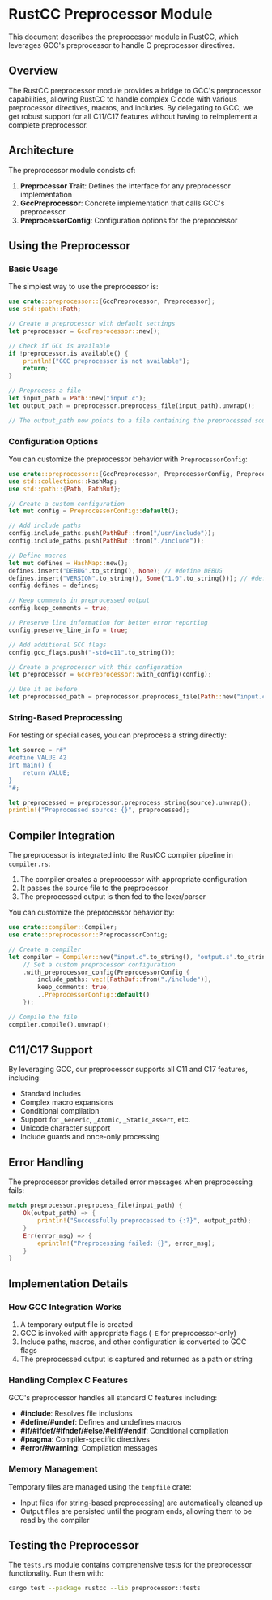# RustCC Preprocessor Module

This document describes the preprocessor module in RustCC, which leverages GCC's preprocessor to handle C preprocessor directives.

## Overview

The RustCC preprocessor module provides a bridge to GCC's preprocessor capabilities, allowing RustCC to handle complex C code with various preprocessor directives, macros, and includes. By delegating to GCC, we get robust support for all C11/C17 features without having to reimplement a complete preprocessor.

## Architecture

The preprocessor module consists of:

1. **Preprocessor Trait**: Defines the interface for any preprocessor implementation
2. **GccPreprocessor**: Concrete implementation that calls GCC's preprocessor
3. **PreprocessorConfig**: Configuration options for the preprocessor

## Using the Preprocessor

### Basic Usage

The simplest way to use the preprocessor is:

```rust
use crate::preprocessor::{GccPreprocessor, Preprocessor};
use std::path::Path;

// Create a preprocessor with default settings
let preprocessor = GccPreprocessor::new();

// Check if GCC is available
if !preprocessor.is_available() {
    println!("GCC preprocessor is not available");
    return;
}

// Preprocess a file
let input_path = Path::new("input.c");
let output_path = preprocessor.preprocess_file(input_path).unwrap();

// The output_path now points to a file containing the preprocessed source
```

### Configuration Options

You can customize the preprocessor behavior with `PreprocessorConfig`:

```rust
use crate::preprocessor::{GccPreprocessor, PreprocessorConfig, Preprocessor};
use std::collections::HashMap;
use std::path::{Path, PathBuf};

// Create a custom configuration
let mut config = PreprocessorConfig::default();

// Add include paths
config.include_paths.push(PathBuf::from("/usr/include"));
config.include_paths.push(PathBuf::from("./include"));

// Define macros
let mut defines = HashMap::new();
defines.insert("DEBUG".to_string(), None); // #define DEBUG
defines.insert("VERSION".to_string(), Some("1.0".to_string())); // #define VERSION "1.0"
config.defines = defines;

// Keep comments in preprocessed output
config.keep_comments = true;

// Preserve line information for better error reporting
config.preserve_line_info = true;

// Add additional GCC flags
config.gcc_flags.push("-std=c11".to_string());

// Create a preprocessor with this configuration
let preprocessor = GccPreprocessor::with_config(config);

// Use it as before
let preprocessed_path = preprocessor.preprocess_file(Path::new("input.c")).unwrap();
```

### String-Based Preprocessing

For testing or special cases, you can preprocess a string directly:

```rust
let source = r#"
#define VALUE 42
int main() {
    return VALUE;
}
"#;

let preprocessed = preprocessor.preprocess_string(source).unwrap();
println!("Preprocessed source: {}", preprocessed);
```

## Compiler Integration

The preprocessor is integrated into the RustCC compiler pipeline in `compiler.rs`:

1. The compiler creates a preprocessor with appropriate configuration
2. It passes the source file to the preprocessor
3. The preprocessed output is then fed to the lexer/parser

You can customize the preprocessor behavior by:

```rust
use crate::compiler::Compiler;
use crate::preprocessor::PreprocessorConfig;

// Create a compiler
let compiler = Compiler::new("input.c".to_string(), "output.s".to_string())
    // Set a custom preprocessor configuration
    .with_preprocessor_config(PreprocessorConfig {
        include_paths: vec![PathBuf::from("./include")],
        keep_comments: true,
        ..PreprocessorConfig::default()
    });

// Compile the file
compiler.compile().unwrap();
```

## C11/C17 Support

By leveraging GCC, our preprocessor supports all C11 and C17 features, including:

- Standard includes
- Complex macro expansions
- Conditional compilation
- Support for `_Generic`, `_Atomic`, `_Static_assert`, etc.
- Unicode character support
- Include guards and once-only processing

## Error Handling

The preprocessor provides detailed error messages when preprocessing fails:

```rust
match preprocessor.preprocess_file(input_path) {
    Ok(output_path) => {
        println!("Successfully preprocessed to {:?}", output_path);
    }
    Err(error_msg) => {
        eprintln!("Preprocessing failed: {}", error_msg);
    }
}
```

## Implementation Details

### How GCC Integration Works

1. A temporary output file is created
2. GCC is invoked with appropriate flags (`-E` for preprocessor-only)
3. Include paths, macros, and other configuration is converted to GCC flags
4. The preprocessed output is captured and returned as a path or string

### Handling Complex C Features

GCC's preprocessor handles all standard C features including:

- **#include**: Resolves file inclusions
- **#define/#undef**: Defines and undefines macros
- **#if/#ifdef/#ifndef/#else/#elif/#endif**: Conditional compilation
- **#pragma**: Compiler-specific directives
- **#error/#warning**: Compilation messages

### Memory Management

Temporary files are managed using the `tempfile` crate:

- Input files (for string-based preprocessing) are automatically cleaned up
- Output files are persisted until the program ends, allowing them to be read by the compiler

## Testing the Preprocessor

The `tests.rs` module contains comprehensive tests for the preprocessor functionality. Run them with:

```bash
cargo test --package rustcc --lib preprocessor::tests
``` 
